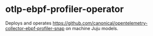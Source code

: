 # otlp-ebpf-profiler-operator

Deploys and operates https://github.com/canonical/opentelemetry-collector-ebpf-profiler-snap on machine Juju models.